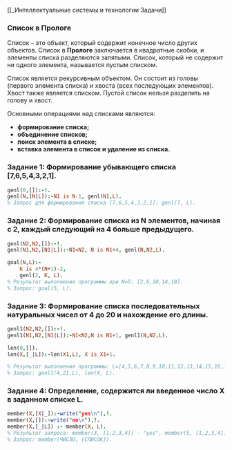 [[_Интеллектуальные системы и технологии Задачи]]
### Список в Прологе

Список – это объект, который содержит конечное число других объектов. Список в **Прологе** заключается в квадратные скобки, и элементы списка разделяются запятыми. Список, который не содержит ни одного элемента, называется пустым списком.

Список является рекурсивным объектом. Он состоит из головы (первого элемента списка) и хвоста (всех последующих элементов). Хвост также является списком. Пустой список нельзя разделить на голову и хвост.

Основными операциями над списками являются:

- **формирование списка;**
- **объединение списков;**
- **поиск элемента в списке;**
- **вставка элемента в список и удаление из списка.**

### Задание 1: Формирование убывающего списка [7,6,5,4,3,2,1].

```prolog
genl(0,[]):-!.
genl(N,[N|L]):-N1 is N-1, genl(N1,L).
% Запрос для формирования списка [7,6,5,4,3,2,1]: genl(7, L).
```

### Задание 2: Формирование списка из N элементов, начиная с 2, каждый следующий на 4 больше предыдущего.

```prolog
genl(N2,N2,[]):-!.
genl(N1,N2,[N1|L]):-N1<N2, N is N1+4, genl(N,N2,L).

goal(N,L):-
    K is 4*(N+1)-2,
    genl(2, K, L).
% Результат выполнения программы при N=5: [2,6,10,14,18].
% Запрос: goal(5, L).
```

### Задание 3: Формирование списка последовательных натуральных чисел от 4 до 20 и нахождение его длины.

```prolog
genl1(N2,N2,[]):-!.
genl1(N1,N2,[N1|L]):-N1<N2,N is N1+1, genl1(N,N2,L). 

len(0,[]).
len(X,[_|L]):-len(X1,L), X is X1+1.

% Результат выполнения программы: L=[4,5,6,7,8,9,10,11,12,13,14,15,16,17,18,19,20] X=17.
% Запрос: genl1(4,21,L), len(X, L).
```

### Задание 4: Определение, содержится ли введенное число X в заданном списке L.

```prolog
member(X,[X|_]):-write("yes\n"),!.
member(X,[]):-write("no\n"),!.
member(X,[_|L]) :- member(X, L).
% Результат запроса: member(3, [1,2,3,4]) - "yes", member(5, [1,2,3,4]) - "no".
% Запрос: member(ЧИСЛО, [СПИСОК]).
```
